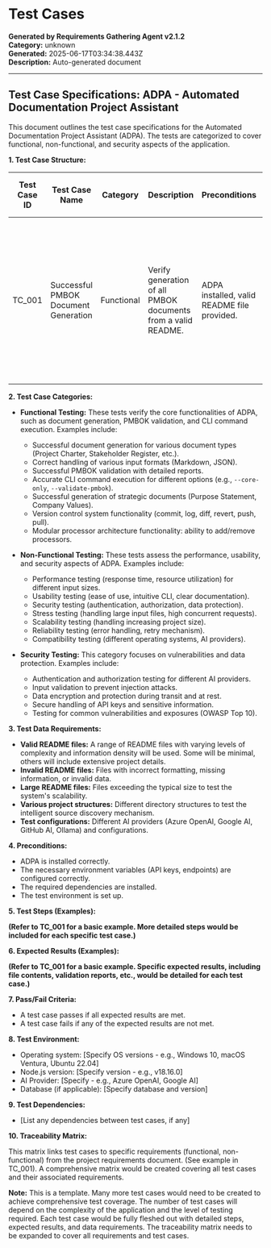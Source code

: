# Test Cases

**Generated by Requirements Gathering Agent v2.1.2**  
**Category:** unknown  
**Generated:** 2025-06-17T03:34:38.443Z  
**Description:** Auto-generated document

---

## Test Case Specifications: ADPA - Automated Documentation Project Assistant

This document outlines the test case specifications for the Automated Documentation Project Assistant (ADPA).  The tests are categorized to cover functional, non-functional, and security aspects of the application.

**1. Test Case Structure:**

| Test Case ID | Test Case Name | Category | Description | Preconditions | Test Steps | Expected Results | Pass/Fail Criteria | Test Data Requirements | Test Environment | Test Dependencies |  Traceability Matrix (Requirement ID) |
|---|---|---|---|---|---|---|---|---|---|---|---|
| TC_001 | Successful PMBOK Document Generation | Functional | Verify generation of all PMBOK documents from a valid README. | ADPA installed, valid README file provided. | 1. Run `requirements-gathering-agent`. 2. Verify the creation of the `generated-documents` directory. 3. Check for the existence of all expected PMBOK documents within the directory. | All 29 PMBOK documents are generated successfully and are complete. | All 29 PMBOK documents are present and complete. | A valid README file with sufficient project information. | Node.js environment, Azure OpenAI (or alternative) configured. | None | FR-2 |


**2. Test Case Categories:**

* **Functional Testing:**  These tests verify the core functionalities of ADPA, such as document generation, PMBOK validation, and CLI command execution.  Examples include:
    * Successful document generation for various document types (Project Charter, Stakeholder Register, etc.).
    * Correct handling of various input formats (Markdown, JSON).
    * Successful PMBOK validation with detailed reports.
    * Accurate CLI command execution for different options (e.g., `--core-only`, `--validate-pmbok`).
    * Successful generation of strategic documents (Purpose Statement, Company Values).
    * Version control system functionality (commit, log, diff, revert, push, pull).
    * Modular processor architecture functionality: ability to add/remove processors.

* **Non-Functional Testing:** These tests assess the performance, usability, and security aspects of ADPA. Examples include:
    * Performance testing (response time, resource utilization) for different input sizes.
    * Usability testing (ease of use, intuitive CLI, clear documentation).
    * Security testing (authentication, authorization, data protection).
    * Stress testing (handling large input files, high concurrent requests).
    * Scalability testing (handling increasing project size).
    * Reliability testing (error handling, retry mechanism).
    * Compatibility testing (different operating systems, AI providers).


* **Security Testing:** This category focuses on vulnerabilities and data protection. Examples include:
    * Authentication and authorization testing for different AI providers.
    * Input validation to prevent injection attacks.
    * Data encryption and protection during transit and at rest.
    * Secure handling of API keys and sensitive information.
    * Testing for common vulnerabilities and exposures (OWASP Top 10).


**3. Test Data Requirements:**

* **Valid README files:**  A range of README files with varying levels of complexity and information density will be used.  Some will be minimal, others will include extensive project details.
* **Invalid README files:**  Files with incorrect formatting, missing information, or invalid data.
* **Large README files:**  Files exceeding the typical size to test the system's scalability.
* **Various project structures:**  Different directory structures to test the intelligent source discovery mechanism.
* **Test configurations:**  Different AI providers (Azure OpenAI, Google AI, GitHub AI, Ollama) and configurations.


**4. Preconditions:**

* ADPA is installed correctly.
* The necessary environment variables (API keys, endpoints) are configured correctly.
* The required dependencies are installed.
* The test environment is set up.

**5. Test Steps (Examples):**

**(Refer to TC_001 for a basic example.  More detailed steps would be included for each specific test case.)**

**6. Expected Results (Examples):**

**(Refer to TC_001 for a basic example. Specific expected results, including file contents, validation reports, etc., would be detailed for each test case.)**


**7. Pass/Fail Criteria:**

* A test case passes if all expected results are met.
* A test case fails if any of the expected results are not met.


**8. Test Environment:**

* Operating system:  [Specify OS versions - e.g., Windows 10, macOS Ventura, Ubuntu 22.04]
* Node.js version: [Specify version - e.g., v18.16.0]
* AI Provider: [Specify - e.g., Azure OpenAI, Google AI]
* Database (if applicable): [Specify database and version]


**9. Test Dependencies:**

* [List any dependencies between test cases, if any]


**10. Traceability Matrix:**

This matrix links test cases to specific requirements (functional, non-functional) from the project requirements document.  (See example in TC_001).  A comprehensive matrix would be created covering all test cases and their associated requirements.


**Note:** This is a template.  Many more test cases would need to be created to achieve comprehensive test coverage.  The number of test cases will depend on the complexity of the application and the level of testing required.  Each test case would be fully fleshed out with detailed steps, expected results, and data requirements.  The traceability matrix needs to be expanded to cover all requirements and test cases.

